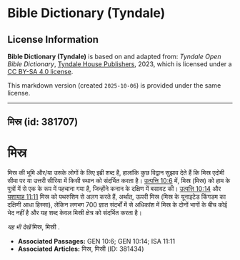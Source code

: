 # Bible Dictionary (Tyndale)

## License Information

**Bible Dictionary (Tyndale)** is based on and adapted from: _Tyndale Open Bible Dictionary_, [Tyndale House Publishers](https://tyndaleopenresources.com/), 2023, which is licensed under a [CC BY-SA 4.0 license](https://creativecommons.org/licenses/by-sa/4.0/legalcode.en).

This markdown version (created `2025-10-06`) is provided under the same license.



--------------------------------

## मिस्र (id: 381707)

मिस्र
=====

मिस्र की भूमि और/या उसके लोगों के लिए इब्री शब्द है, हालांकि कुछ विद्वान सुझाव देते हैं कि मिस्र एदोमी सीमा पर या उत्तरी सीरिया में किसी स्थान को संदर्भित करता है। [उत्पत्ति 10:6](https://ref.ly/Gen10:6) में, मिस्र (मिस्र) को हाम के पुत्रों में से एक के रूप में पहचाना गया है, जिन्होंने कनान के दक्षिण में बसावट की। [उत्पत्ति 10:14](https://ref.ly/Gen10:14) और [यशायाह 11:11](https://ref.ly/Isa11:11) मिस्र को पथरुशिम से अलग करते हैं, अर्थात्, ऊपरी मिस्र (मिस्र के यूनाइटेड किंगडम का दक्षिणी आधा हिस्सा), लेकिन लगभग 700 ज्ञात संदर्भों में से अधिकांश में मिस्र के दोनों भागों के बीच कोई भेद नहीं है और यह शब्द केवल मिस्री क्षेत्र को संदर्भित करता है।

*यह भी देखें* मिस्र, मिस्री .

* **Associated Passages:** GEN 10:6; GEN 10:14; ISA 11:11
* **Associated Articles:** मिस्र, मिस्री (ID: 381434)

